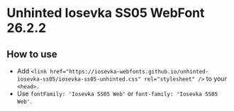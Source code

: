 # Unhinted Iosevka SS05 WebFont 26.2.2

## How to use

- Add `<link href="https://iosevka-webfonts.github.io/unhinted-iosevka-ss05/iosevka-ss05-unhinted.css" rel="stylesheet" />` to your `<head>`.
- Use `fontFamily: 'Iosevka SS05 Web'` or `font-family: 'Iosevka SS05 Web'`.
